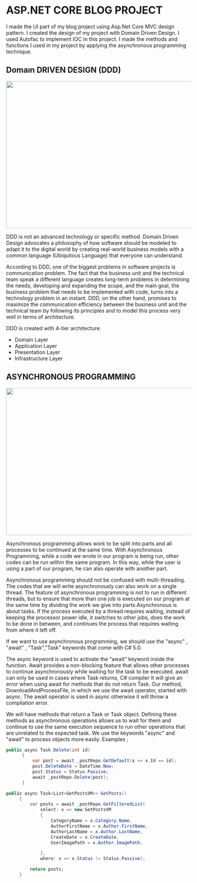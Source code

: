 # ASP.NET CORE BLOG PROJECT

  I made the UI part of my blog project using Asp.Net Core MVC design pattern. I created the design of my project with Domain Driven Design. I used Autofac to implement IOC in this project. I made the methods and functions I used in my project by applying the asynchronous programming technique.

##  Domaın DRIVEN DESIGN (DDD)

<img src="https://user-images.githubusercontent.com/96787308/160295642-fe61dacc-46c2-4a58-80bf-081a1caac360.png" width="800" height="400">

  DDD is not an advanced technology or specific method. Domain Driven Design advocates a philosophy of how software should be modeled to adapt it to the digital world by creating real-world business models with a common language (Ubiquitous Language) that everyone can understand.

  According to DDD, one of the biggest problems in software projects is communication problem. The fact that the business unit and the technical team speak a different language creates long-term problems in determining the needs, developing and expanding the scope, and the main goal, the business problem that needs to be implemented with code, turns into a technology problem in an instant. DDD, on the other hand, promises to maximize the communication efficiency between the business unit and the technical team by following its principles and to model this process very well in terms of architecture.

DDD is created with 4-tier architecture.

- Domain Layer
- Application Layer
- Presentation Layer
- Infrastructure Layer


## ASYNCHRONOUS PROGRAMMING

<img src="https://user-images.githubusercontent.com/96787308/160295642-fe61dacc-46c2-4a58-80bf-081a1caac360.png" width="800" height="400">

Asynchronous programming allows work to be split into parts and all processes to be continued at the same time. With Asynchronous Programming, while a code we wrote in our program is being run, other codes can be run within the same program. In this way, while the user is using a part of our program, he can also operate with another part.

Asynchronous programming should not be confused with multi-threading. The codes that we will write asynchronously can also work on a single thread. The feature of asynchronous programming is not to run in different threads, but to ensure that more than one job is executed on our program at the same time by dividing the work we give into parts.Asynchronous is about tasks. If the process executed by a thread requires waiting, instead of keeping the processor power idle, it switches to other jobs, does the work to be done in between, and continues the process that requires waiting from where it left off.

If we want to use asynchronous programming, we should use the "async" , "await" , "Task<T>","Task" keywords that come with C# 5.0.
  
The async keyword is used to activate the “await” keyword inside the function. Await provides a non-blocking feature that allows other processes to continue asynchronously while waiting for the task to be executed. await can only be used in cases where Task returns, C# compiler It will give an error when using await for methods that do not return Task. Our method, DownloadAndProcessFile, in which we use the await operator, started with async. The await operator is used in async otherwise it will throw a compilation error.

We will have methods that return a Task or Task<T> object. Defining these methods as asynchronous operations allows us to wait for them and continue to use the same execution sequence to run other operations that are unrelated to the expected task. We use the keywords "async" and "await" to process objects more easily.
  Examples ; 

  ```csharp
  public async Task Delete(int id)
        {
            var post = await _postRepo.GetDefault(x => x.Id == id);
            post.DeleteDate = DateTime.Now;
            post.Status = Status.Passive;
            await _postRepo.Delete(post);
        }
```
 
   ```csharp
  public async Task<List<GetPostsVM>> GetPosts()
        {
            var posts = await _postRepo.GetFilteredList(
                select: x => new GetPostsVM
                {
                    CategoryName = x.Category.Name,
                    AuthorFirstName = x.Author.FirstName,
                    AuthorLastName = x.Author.LastName,
                    CreateDate = x.CreateDate,
                    UserImagePath = x.Author.ImagePath,

                },
                where: x => x.Status != Status.Passive);

            return posts;
        }
```


